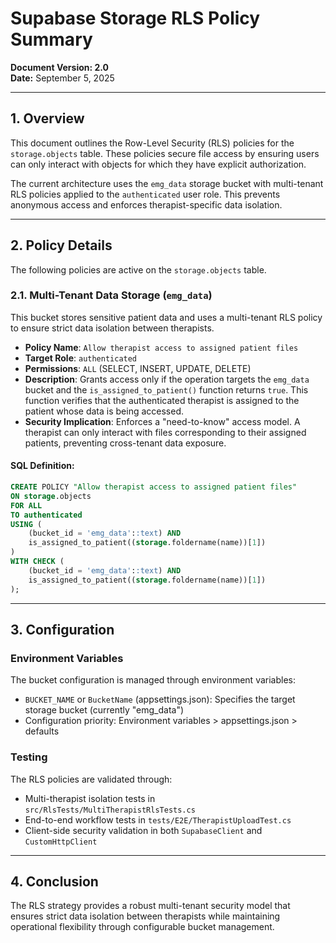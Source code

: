 # Supabase Storage RLS Policy Summary

**Document Version: 2.0**  
**Date:** September 5, 2025

---

## 1. Overview

This document outlines the Row-Level Security (RLS) policies for the `storage.objects` table. These policies secure file access by ensuring users can only interact with objects for which they have explicit authorization.

The current architecture uses the `emg_data` storage bucket with multi-tenant RLS policies applied to the `authenticated` user role. This prevents anonymous access and enforces therapist-specific data isolation.

---

## 2. Policy Details

The following policies are active on the `storage.objects` table.

### 2.1. Multi-Tenant Data Storage (`emg_data`)

This bucket stores sensitive patient data and uses a multi-tenant RLS policy to ensure strict data isolation between therapists.

-   **Policy Name**: `Allow therapist access to assigned patient files`
-   **Target Role**: `authenticated`
-   **Permissions**: `ALL` (SELECT, INSERT, UPDATE, DELETE)
-   **Description**: Grants access only if the operation targets the `emg_data` bucket and the `is_assigned_to_patient()` function returns `true`. This function verifies that the authenticated therapist is assigned to the patient whose data is being accessed.
-   **Security Implication**: Enforces a "need-to-know" access model. A therapist can only interact with files corresponding to their assigned patients, preventing cross-tenant data exposure.

#### SQL Definition:
```sql
CREATE POLICY "Allow therapist access to assigned patient files"
ON storage.objects
FOR ALL
TO authenticated
USING (
    (bucket_id = 'emg_data'::text) AND 
    is_assigned_to_patient((storage.foldername(name))[1])
)
WITH CHECK (
    (bucket_id = 'emg_data'::text) AND 
    is_assigned_to_patient((storage.foldername(name))[1])
);
```

---

## 3. Configuration

### Environment Variables
The bucket configuration is managed through environment variables:
- `BUCKET_NAME` or `BucketName` (appsettings.json): Specifies the target storage bucket (currently "emg_data")
- Configuration priority: Environment variables > appsettings.json > defaults

### Testing
The RLS policies are validated through:
- Multi-therapist isolation tests in `src/RlsTests/MultiTherapistRlsTests.cs`
- End-to-end workflow tests in `tests/E2E/TherapistUploadTest.cs`
- Client-side security validation in both `SupabaseClient` and `CustomHttpClient`

---

## 4. Conclusion

The RLS strategy provides a robust multi-tenant security model that ensures strict data isolation between therapists while maintaining operational flexibility through configurable bucket management. 